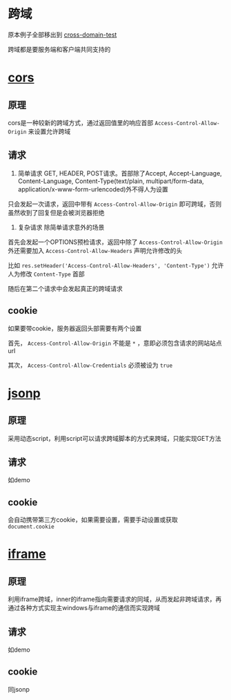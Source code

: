 # 跨域
原本例子全部移出到 [cross-domain-test](https://github.com/hudk114/cross-domain-test)

跨域都是要服务端和客户端共同支持的

# [cors](https://github.com/hudk114/cross-domain-test/tree/master/cors)
## 原理
cors是一种较新的跨域方式，通过返回值里的响应首部 `Access-Control-Allow-Origin` 来设置允许跨域

## 请求
1. 简单请求
GET, HEADER, POST请求。首部除了Accept, Accept-Language, Content-Language, Content-Type(text/plain, multipart/form-data, application/x-www-form-urlencoded)外不得人为设置

只会发起一次请求，返回中带有 `Access-Control-Allow-Origin` 即可跨域，否则虽然收到了回复但是会被浏览器拒绝

1. 复杂请求
除简单请求意外的场景

首先会发起一个OPTIONS预检请求，返回中除了 `Access-Control-Allow-Origin` 外还需要加入 `Access-Control-Allow-Headers` 声明允许修改的头

比如 `res.setHeader('Access-Control-Allow-Headers', 'Content-Type')` 允许人为修改 `Content-Type` 首部

随后在第二个请求中会发起真正的跨域请求

## cookie
如果要带cookie，服务器返回头部需要有两个设置

首先， `Access-Control-Allow-Origin` 不能是 `*` ，意即必须包含请求的网站站点url

其次， `Access-Control-Allow-Credentials` 必须被设为 `true`

# [jsonp](https://github.com/hudk114/cross-domain-test/blob/master/jsonp)
## 原理
采用动态script，利用script可以请求跨域脚本的方式来跨域，只能实现GET方法

## 请求
如demo

## cookie
会自动携带第三方cookie，如果需要设置，需要手动设置或获取 `document.cookie`

# [iframe](https://github.com/hudk114/cross-domain-test/tree/master/iframe)
## 原理
利用iframe跨域，inner的iframe指向需要请求的同域，从而发起非跨域请求，再通过各种方式实现主windows与iframe的通信而实现跨域

## 请求
如demo

## cookie
同jsonp